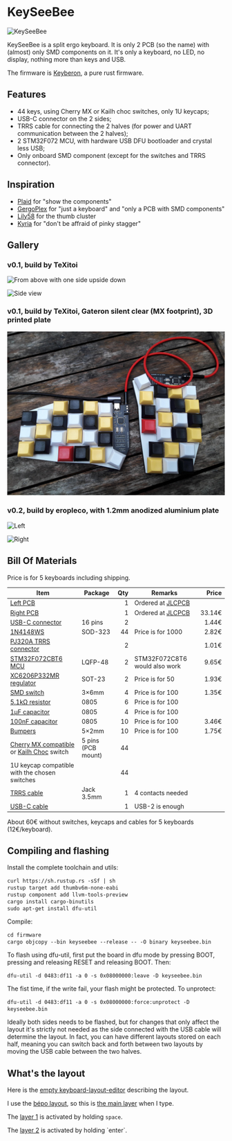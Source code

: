 # KeySeeBee

![KeySeeBee](images/keyseebee.jpg)

KeySeeBee is a split ergo keyboard. It is only 2 PCB (so the name)
with (almost) only SMD components on it. It's only a keyboard, no LED,
no display, nothing more than keys and USB.

The firmware is [Keyberon](https://github.com/TeXitoi/keyberon), a
pure rust firmware.

## Features

 * 44 keys, using Cherry MX or Kailh choc switches, only 1U keycaps;
 * USB-C connector on the 2 sides;
 * TRRS cable for connecting the 2 halves (for power and UART communication between the 2 halves);
 * 2 STM32F072 MCU, with hardware USB DFU bootloader and crystal less USB;
 * Only onboard SMD component (except for the switches and TRRS connector).

## Inspiration

 * [Plaid](https://github.com/hsgw/plaid) for "show the components"
 * [GergoPlex](https://www.gboards.ca/product/gergoplex) for "just a keyboard" and "only a PCB with SMD components"
 * [Lily58](https://github.com/kata0510/Lily58) for the thumb cluster
 * [Kyria](https://blog.splitkb.com/blog/introducing-the-kyria) for
   "don't be affraid of pinky stagger"

## Gallery

### v0.1, build by TeXitoi

![From above with one side upside down](images/above-with-back.jpg)

![Side view](images/side-view.jpg)

### v0.1, build by TeXitoi, Gateron silent clear (MX footprint), 3D printed plate

![From above](images/mx-and-plate.jpg)

### v0.2, build by eropleco, with 1.2mm anodized aluminium plate

![Left](images/eropleco-left.jpg)

![Right](images/eropleco-right.jpg)

## Bill Of Materials

Price is for 5 keyboards including shipping.

|Item                                                                      |Package|Qty|Remarks                                |Price |
|--------------------------------------------------------------------------|-------|--:|---------------------------------------|-----:|
|[Left PCB](pcb/gerbers/)                                                  |       |  1|Ordered at [JLCPCB](https://jlcpcb.com)|      |
|[Right PCB](pcb/gerbers/)                                                 |       |  1|Ordered at [JLCPCB](https://jlcpcb.com)|33.14€|
|[USB-C connector](https://www.aliexpress.com/item/33056042016.html)       |16 pins|  2|                                       | 1.44€|
|[1N4148WS](https://www.aliexpress.com/item/32774043752.html)              |SOD-323| 44|Price is for 1000                      | 2.82€|
|[PJ320A TRRS connector](https://www.aliexpress.com/item/4000661212458.html)|      |  2|                                       | 1.01€|
|[STM32F072CBT6 MCU](https://www.aliexpress.com/item/32947645404.html)     |LQFP-48|  2|STM32F072C8T6 would also work          | 9.65€|
|[XC6206P332MR regulator](https://www.aliexpress.com/item/33015891307.html)|SOT-23 |  2|Price is for 50                        | 1.93€|
|[SMD switch](https://www.aliexpress.com/item/32914876022.html)            | 3×6mm |  4|Price is for 100                       | 1.35€|
|[5.1kΩ resistor](https://www.aliexpress.com/item/32865947306.html)        | 0805  |  6|Price is for 100                       |      |
|[1µF capacitor](https://www.aliexpress.com/item/32964553793.html)         | 0805  |  4|Price is for 100                       |      |
|[100nF capacitor](https://www.aliexpress.com/item/32964553793.html)       | 0805  | 10|Price is for 100                       | 3.46€|
|[Bumpers](https://www.aliexpress.com/item/32289191938.html)               | 5×2mm | 10|Price is for 100                       | 1.75€|
|[Cherry MX compatible](https://www.aliexpress.com/item/32797603005.html) or [Kailh Choc](https://www.aliexpress.com/item/4000907409650.html) switch|5 pins (PCB mount)|44| | |
|1U keycap compatible with the chosen switches                             |       | 44|                                       |      |
|[TRRS cable](https://www.aliexpress.com/item/32809573546.html)         |Jack 3.5mm|  1|4 contacts needed                      |      |
|[USB-C cable](https://www.aliexpress.com/item/32678087225.html)           |       |  1|USB-2 is enough                        |      |

About 60€ without switches, keycaps and cables for 5 keyboards
(12€/keyboard).

## Compiling and flashing

Install the complete toolchain and utils:

```shell
curl https://sh.rustup.rs -sSf | sh
rustup target add thumbv6m-none-eabi
rustup component add llvm-tools-preview
cargo install cargo-binutils
sudo apt-get install dfu-util
```

Compile:

```shell
cd firmware
cargo objcopy --bin keyseebee --release -- -O binary keyseebee.bin
```

To flash using dfu-util, first put the board in dfu mode by pressing
BOOT, pressing and releasing RESET and releasing BOOT. Then:

```shell
dfu-util -d 0483:df11 -a 0 -s 0x08000000:leave -D keyseebee.bin
```

The fist time, if the write fail, your flash might be protected. To
unprotect:

```shell
dfu-util -d 0483:df11 -a 0 -s 0x08000000:force:unprotect -D keyseebee.bin
```

Ideally both sides needs to be flashed, but for changes that only affect the layout it's strictly not needed as the side connected with the USB cable will determine the layout. In fact, you can have different layouts stored on each half, meaning you can switch back and forth between two layouts by moving the USB cable between the two halves.

## What's the layout

Here is the [empty keyboard-layout-editor](http://www.keyboard-layout-editor.com/##@_name=Keyseebee%3B&@_y:0.35&x:3&sm=cherry&a:7&f:4%3B&=&_x:9%3B&=%3B&@_y:-0.85&x:2%3B&=&_x:1%3B&=&_x:7%3B&=&_x:1%3B&=%3B&@_y:-0.875&x:5%3B&=&_x:5%3B&=%3B&@_y:-0.625&x:1%3B&=&_x:13%3B&=%3B&@_y:-0.8500000000000001%3B&=&_x:15&f:3%3B&=%3B&@_y:-0.8&x:3&f:4%3B&=&_x:9%3B&=%3B&@_y:-0.8500000000000001&x:2%3B&=&_x:1%3B&=&_x:7%3B&=&_x:1%3B&=%3B&@_y:-0.875&x:5%3B&=&_x:5%3B&=%3B&@_y:-0.625&x:1%3B&=&_x:13%3B&=%3B&@_y:-0.8500000000000001%3B&=&_x:15&f:3%3B&=%3B&@_y:-0.7999999999999998&x:3&f:4%3B&=&_x:9%3B&=%3B&@_y:-0.8500000000000001&x:2%3B&=&_x:1%3B&=&_x:7%3B&=&_x:1%3B&=%3B&@_y:-0.875&x:5%3B&=&_x:5%3B&=%3B&@_y:-0.625&x:1%3B&=&_x:13%3B&=%3B&@_y:-0.8500000000000001%3B&=&_x:15&f:3%3B&=%3B&@_y:-0.6499999999999999&x:2.5&f:4%3B&=&_x:10%3B&=%3B&@_rx:4&ry:8.175&y:-4.675&x:-0.5%3B&=%3B&@_y:-0.875&x:0.5%3B&=%3B&@_rx:13&y:-4.675&x:-0.5%3B&=%3B&@_y:-0.875&x:-1.5%3B&=%3B&@_r:30&rx:4&y:-4.825&x:-0.5&f:3%3B&=%3B&@_r:-30&rx:13&y:-4.825&x:-0.5%3B&=) describing the layout.

I use the [bépo layout](https://bepo.fr), so this is [the main layer](http://www.keyboard-layout-editor.com/##@_name=keyseebee%20B%C3%A9po%3B&@_y:0.35&x:3&sm=cherry&f:4%3B&=%0A%0A%0A%2F&%0A%0A%0AP&_x:9%3B&=%0A%0A%0A%C3%B0%0A%0A%0AD%3B&@_y:-0.8500000000000001&x:2&a:6%3B&=%C3%89&_x:1&a:4%3B&=%0A%0A%0A%C5%93%0A%0A%0AO&_x:7&a:6%3B&=V&_x:1%3B&=L%3B&@_y:-0.875&x:5%3B&=%C3%88&_x:5&a:4%3B&=!%0A%5E%3B&@_y:-0.625&x:1%3B&=%0A%0A%0A%7C%0A%0A%0AB&_x:13%3B&=%0A%0A%0A%C4%B3%0A%0A%0AJ%3B&@_y:-0.8500000000000001&a:6%3B&=Tab&_x:15&a:4&f:3%3B&=%0A%0A%0A%C9%99%0A%0A%0AZ%3B&@_y:-0.7999999999999998&x:3&a:6&f:4%3B&=I&_x:9&a:4%3B&=%0A%0A%0A%C3%9F%0A%0A%0AS%3B&@_y:-0.8500000000000001&x:2%3B&=%0A%0A%0A%C3%B9%0A%0A%0AU&_x:1%3B&=%0A%0A%0A%E2%82%AC%0A%0A%0AE&_x:7%3B&=%0A%0A%0A%C3%BE%0A%0A%0AT&_x:1%3B&=%0A%0A%0A%C2%AE%0A%0A%0AR%3B&@_y:-0.875&x:5%3B&=%2F%3B%0A,%0A%0A%E2%80%99&_x:5%3B&=%0A%0A%0A%C2%A9%0A%0A%0AC%3B&@_y:-0.625&x:1%3B&=%0A%0A%0A%C3%A6%0A%0A%0AA&_x:13&a:6%3B&=N%3B&@_y:-0.8500000000000001%3B&=W&_x:15&f:3%3B&=M%3B&@_y:-0.7999999999999998&x:3&a:4&f:4%3B&=%0A%0A%0A%7D%0A%0A%0AX&_x:9&a:6%3B&=G%3B&@_y:-0.8500000000000001&x:2&a:4%3B&=%0A%0A%0A%7D%0A%0A%0AY&_x:1%3B&=%2F:%0A.%0A%0A%E2%80%A6&_x:7&a:6%3B&=Q&_x:1%3B&=H%3B&@_y:-0.875&x:5&a:4%3B&=%0A%0A%0A~%0A%0A%0AK&_x:5%3B&=%3F%0A'%3B&@_y:-0.625&x:1%3B&=%0A%0A%0A%5C%0A%0A%0A%C3%80&_x:13%3B&=%0A%0A%0A%E2%80%A0%0A%0A%0AF%3B&@_y:-0.8500000000000001%3B&=%60%0A%25&_x:15&a:6&f:3%3B&=%C3%87%3B&@_y:-0.6500000000000004&x:2.5&f:4%3B&=GUI&_x:10%3B&=%E2%8C%AB%3B&@_rx:4&ry:8.175&y:-4.675000000000001&x:-0.5%3B&=Alt%3B&@_y:-0.875&x:0.5&a:0%3B&=nbsp%0A%E2%90%A3%0A%0A%2F_%0Alayer%201%3B&@_rx:13&y:-4.675000000000001&x:-0.5&a:6%3B&=AltGr%3B&@_y:-0.875&x:-1.5&a:2%3B&=%E2%8F%8E%0A%0A%0A%0Alayer%202%3B&@_r:30&rx:4&y:-4.825000000000001&x:-0.5&a:6&f:3%3B&=Ctrl%3B&@_r:-30&rx:13&y:-4.825000000000001&x:-0.5%3B&=%E2%87%A7) when I type.

The [layer 1](http://www.keyboard-layout-editor.com/##@_name=Keyseebee%20layer%201%3B&@_y:0.35&x:3&sm=cherry&f:4%3B&=%0AScr.%0A%0A%0A%0A%0APr.&_x:9&a:7%3B&=Del.%3B&@_y:-0.85&x:2&a:4%3B&=%0ALock%0A%0A%0A%0A%0ANum.&_x:1&a:7%3B&=&_x:7%3B&=%E2%8C%AB&_x:1%3B&=%3B&@_y:-0.875&x:5%3B&=&_x:5%3B&=%3B&@_y:-0.625&x:1%3B&=Break.&_x:13%3B&=%3B&@_y:-0.8500000000000001%3B&=&_x:15&f:3%3B&=%3B&@_y:-0.8&x:3&a:6&f:4%3B&=Ins.%0A%0A%0A%0ACtrl&_x:9&a:7%3B&=%E2%96%B2%3B&@_y:-0.8500000000000001&x:2%3B&=Alt&_x:1&a:6%3B&=Esc.%0A%0A%0A%0A%E2%87%A7&_x:7&a:7%3B&=%E2%97%84&_x:1%3B&=%E2%96%BC%3B&@_y:-0.875&x:5%3B&=&_x:5&a:5%3B&=%0ALock%0A%0A%0A%0A%0ACaps%3B&@_y:-0.625&x:1&a:7%3B&=&_x:13%3B&=%E2%96%BA%3B&@_y:-0.8500000000000001%3B&=&_x:15&f:3%3B&=%3B&@_y:-0.7999999999999998&x:3&a:6&f:4%3B&=Copy&_x:9&a:7%3B&=%E2%87%9E%3B&@_y:-0.8500000000000001&x:2&a:6%3B&=Cut&_x:1%3B&=Paste&_x:7&a:7%3B&=%E2%87%B1&_x:1%3B&=%E2%87%9F%3B&@_y:-0.875&x:5%3B&=&_x:5%3B&=%3B&@_y:-0.625&x:1&a:6%3B&=Undo&_x:13&a:7%3B&=%E2%87%B2%3B&@_y:-0.8500000000000001%3B&=&_x:15&f:3%3B&=%3B&@_y:-0.6499999999999999&x:2.5&f:4%3B&=&_x:10%3B&=%3B&@_rx:4&ry:8.175&y:-4.675&x:-0.5%3B&=%3B&@_y:-0.875&x:0.5%3B&=%3B&@_rx:13&y:-4.675&x:-0.5%3B&=%3B&@_y:-0.875&x:-1.5%3B&=%3B&@_r:30&rx:4&y:-4.825&x:-0.5&f:3%3B&=%3B&@_r:-30&rx:13&y:-4.825&x:-0.5%3B&=) is activated by holding `space`.

The [layer 2](http://www.keyboard-layout-editor.com/##@_name=keyseebee%20layer%202%3B&@_y:0.35&x:3&sm=cherry&a:7&f:4%3B&=3&_x:9%3B&=8%3B&@_y:-0.85&x:2%3B&=2&_x:1%3B&=4&_x:7%3B&=7&_x:1%3B&=9%3B&@_y:-0.875&x:5%3B&=5&_x:5%3B&=6%3B&@_y:-0.625&x:1%3B&=1&_x:13%3B&=0%3B&@_y:-0.8500000000000001%3B&=%23&_x:15&f:3%3B&=%C2%B0%3B&@_y:-0.8&x:3&f:4%3B&=%C2%BB&_x:9%3B&=-%3B&@_y:-0.8500000000000001&x:2%3B&=%C2%AB&_x:1%3B&=(&_x:7%3B&=+&_x:1%3B&=%2F%2F%3B&@_y:-0.875&x:5%3B&=)&_x:5%3B&=%2F@%3B&@_y:-0.625&x:1%3B&=%22&_x:13%3B&=*%3B&@_y:-0.8500000000000001%3B&=$&_x:15&f:3%3B&=%2F=%3B&@_y:-0.7999999999999998&x:3&f:4%3B&=%3E&_x:9%3B&=%E2%88%92%3B&@_y:-0.8500000000000001&x:2%3B&=%3C&_x:1%3B&=%5B&_x:7%3B&=%C2%B1&_x:1%3B&=%C3%B7%3B&@_y:-0.875&x:5%3B&=%5D&_x:5%3B&=%5E%3B&@_y:-0.625&x:1%3B&=%E2%80%94&_x:13%3B&=%C3%97%3B&@_y:-0.8500000000000001%3B&=%E2%80%93&_x:15&f:3%3B&=%E2%89%A0%3B&@_y:-0.6499999999999999&x:2.5&f:4%3B&=&_x:10%3B&=%3B&@_rx:4&ry:8.175&y:-4.675&x:-0.5%3B&=%3B&@_y:-0.875&x:0.5%3B&=%3B&@_rx:13&y:-4.675&x:-0.5%3B&=%3B&@_y:-0.875&x:-1.5%3B&=%3B&@_r:30&rx:4&y:-4.825&x:-0.5&f:3%3B&=%3B&@_r:-30&rx:13&y:-4.825&x:-0.5%3B&=) is activated by holding `enter`.
